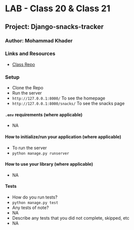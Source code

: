 # LAB - Class 20 & Class 21

## Project: Django-snacks-tracker

### Author: Mohammad Khader

### Links and Resources
- [Class Repo](https://github.com/LTUC/amman-python-401d10/tree/main/Class-20)

### Setup

- Clone the Repo
- Run the server
- `http://127.0.0.1:8000/` To see the homepage
- `http://127.0.0.1:8000/snacks/` To see the snacks page

#### `.env` requirements (where applicable)

- NA

#### How to initialize/run your application (where applicable)

- To run the server
- `python manage.py runserver`

#### How to use your library (where applicable)
- NA

#### Tests

- How do you run tests?
- `python manage.py test`
- Any tests of note?
- NA
- Describe any tests that you did not complete, skipped, etc
- NA